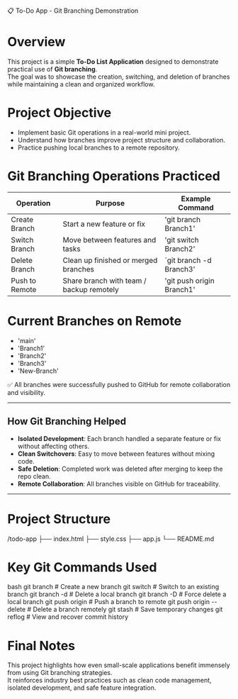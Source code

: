  📋 To-Do App - Git Branching Demonstration

# Overview

This project is a simple **To-Do List Application** designed to demonstrate practical use of **Git branching**.  
The goal was to showcase the creation, switching, and deletion of branches while maintaining a clean and organized workflow.

# Project Objective

- Implement basic Git operations in a real-world mini project.
- Understand how branches improve project structure and collaboration.
- Practice pushing local branches to a remote repository.



# Git Branching Operations Practiced

| Operation         | Purpose                                     | Example Command                           |
|-------------------|---------------------------------------------|-------------------------------------------|
| Create Branch     | Start a new feature or fix                  | 'git branch Branch1'                      |
| Switch Branch     | Move between features and tasks             | 'git switch Branch2'                      |
| Delete Branch     | Clean up finished or merged branches        | `git branch -d Branch3'                   |
| Push to Remote    | Share branch with team / backup remotely    | 'git push origin Branch1'                 |



# Current Branches on Remote

- 'main'
- 'Branch1'
- 'Branch2'
- 'Branch3'
- 'New-Branch'

✅ All branches were successfully pushed to GitHub for remote collaboration and visibility.

---

## How Git Branching Helped

- **Isolated Development**: Each branch handled a separate feature or fix without affecting others.
- **Clean Switchovers**: Easy to move between features without mixing code.
- **Safe Deletion**: Completed work was deleted after merging to keep the repo clean.
- **Remote Collaboration**: All branches visible on GitHub for traceability.

---

# Project Structure


/todo-app
 ├── index.html
 ├── style.css
 ├── app.js
 └── README.md


# Key Git Commands Used

bash
git branch <branch-name>             # Create a new branch
git switch <branch-name>              # Switch to an existing branch
git branch -d <branch-name>           # Delete a local branch
git branch -D <branch-name>           # Force delete a local branch
git push origin <branch-name>         # Push a branch to remote
git push origin --delete <branch-name> # Delete a branch remotely
git stash                             # Save temporary changes
git reflog                            # View and recover commit history




# Final Notes

This project highlights how even small-scale applications benefit immensely from using Git branching strategies.  
It reinforces industry best practices such as clean code management, isolated development, and safe feature integration.
